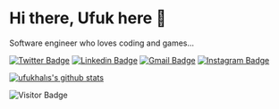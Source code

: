 # Hi there, Ufuk here 👋

Software engineer who loves coding and games...

[![Twitter Badge](https://img.shields.io/badge/-ufukhalis-blue?style=plastic&logo=Twitter&logoColor=white&link=https://twitter.com/ufukhalis/)](https://twitter.com/ufukhalis/)
[![Linkedin Badge](https://img.shields.io/badge/-ufukhalis-blue?style=plastic&logo=Linkedin&logoColor=white&link=https://www.linkedin.com/in/ufuk-halis/)](https://www.linkedin.com/in/ufuk-halis/)
[![Gmail Badge](https://img.shields.io/badge/-ufukhalis@gmail.com-c14438?style=plastic&logo=Gmail&logoColor=white&link=mailto:ufukhalis@gmail.com)](mailto:ufukhalis@gmail.com)
[![Instagram Badge](https://img.shields.io/badge/-ufukhalis-purple?style=plastic&logo=instagram&logoColor=white&link=https://instagram.com/moshfiqrony/)](https://instagram.com/ufukkhalis)


[![ufukhalıs's github stats](https://github-readme-stats.vercel.app/api?username=ufukhalis&theme=dark&show_icons=true)](https://github.com/ufukhalis)


![Visitor Badge](https://visitor-badge.laobi.icu/badge?page_id=ufukhalis)
